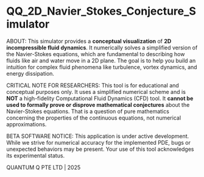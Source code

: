 # QQ_2D_Navier_Stokes_Conjecture_Simulator

ABOUT: This simulator provides a **conceptual visualization** of **2D incompressible fluid dynamics**. It numerically solves a simplified version of the Navier-Stokes equations, which are fundamental to describing how fluids like air and water move in a 2D plane. The goal is to help you build an intuition for complex fluid phenomena like turbulence, vortex dynamics, and energy dissipation.

CRITICAL NOTE FOR RESEARCHERS: This tool is for educational and conceptual purposes only. It uses a simplified numerical scheme and is **NOT** a high-fidelity Computational Fluid Dynamics (CFD) tool. It **cannot be used to formally prove or disprove mathematical conjectures** about the Navier-Stokes equations. That is a question of pure mathematics concerning the properties of the continuous equations, not numerical approximations.

BETA SOFTWARE NOTICE: This application is under active development. While we strive for numerical accuracy for the implemented PDE, bugs or unexpected behaviors may be present. Your use of this tool acknowledges its experimental status.

QUANTUM Q PTE LTD | 2025
